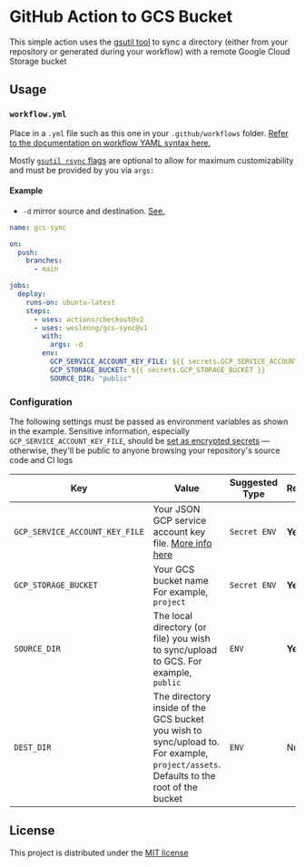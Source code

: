# GitHub Action to GCS Bucket

This simple action uses the [gsutil tool](https://cloud.google.com/storage/docs/gsutil) to sync a directory (either from your repository or generated during your workflow) with a remote Google Cloud Storage bucket

## Usage

### `workflow.yml`

Place in a `.yml` file such as this one in your `.github/workflows` folder. [Refer to the documentation on workflow YAML syntax here.](https://help.github.com/en/articles/workflow-syntax-for-github-actions)

Mostly [`gsutil rsync` flags](https://cloud.google.com/storage/docs/gsutil/commands/rsync) are optional to allow for maximum customizability and must be provided by you via `args:`

#### Example

- `-d` mirror source and destination. [See.](https://cloud.google.com/storage/docs/gsutil/commands/rsync#using--d-option-with-caution-to-mirror-source-and-destination)

```yaml
name: gcs-sync

on:
  push:
    branches:
      - main

jobs:
  deploy:
    runs-on: ubuntu-latest
    steps:
      - uses: actions/checkout@v2
      - uses: weslenng/gcs-sync@v1
        with:
          args: -d
        env:
          GCP_SERVICE_ACCOUNT_KEY_FILE: ${{ secrets.GCP_SERVICE_ACCOUNT_KEY_FILE }}
          GCP_STORAGE_BUCKET: ${{ secrets.GCP_STORAGE_BUCKET }}
          SOURCE_DIR: "public"
```

### Configuration

The following settings must be passed as environment variables as shown in the example. Sensitive information, especially `GCP_SERVICE_ACCOUNT_KEY_FILE`, should be [set as encrypted secrets](https://help.github.com/en/articles/virtual-environments-for-github-actions#creating-and-using-secrets-encrypted-variables) — otherwise, they'll be public to anyone browsing your repository's source code and CI logs

| Key | Value | Suggested Type | Required | Default |
| ------------- | ------------- | ------------- | ------------- | ------------- |
| `GCP_SERVICE_ACCOUNT_KEY_FILE` | Your JSON GCP service account key file. [More info here](https://cloud.google.com/storage/docs/authentication/managing-hmackeys) | `Secret ENV` | **Yes** | N/A |
| `GCP_STORAGE_BUCKET` | Your GCS bucket name For example, `project` | `Secret ENV` | **Yes** | N/A |
| `SOURCE_DIR` | The local directory (or file) you wish to sync/upload to GCS. For example, `public` | `ENV` | **Yes** | N/A |
| `DEST_DIR` | The directory inside of the GCS bucket you wish to sync/upload to. For example, `project/assets`. Defaults to the root of the bucket | `ENV` | No | `/` (root of bucket) |

## License

This project is distributed under the [MIT license](LICENSE)
